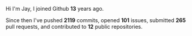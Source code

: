 Hi I'm Jay, I joined Github **13** years ago.

Since then I've pushed **2119** commits, opened **101** issues, submitted **265** pull requests, and contributed to **12** public repositories.
